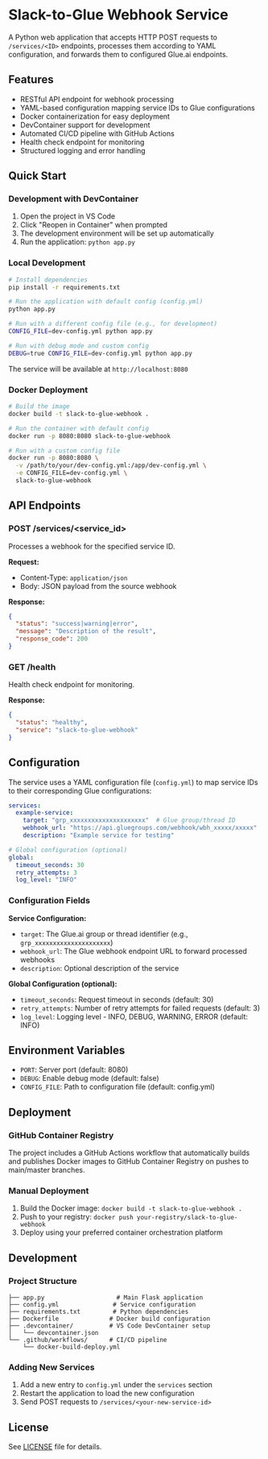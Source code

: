 # Slack-to-Glue Webhook Service

A Python web application that accepts HTTP POST requests to `/services/<ID>` endpoints, processes them according to YAML configuration, and forwards them to configured Glue.ai endpoints.

## Features

- RESTful API endpoint for webhook processing
- YAML-based configuration mapping service IDs to Glue configurations
- Docker containerization for easy deployment
- DevContainer support for development
- Automated CI/CD pipeline with GitHub Actions
- Health check endpoint for monitoring
- Structured logging and error handling

## Quick Start

### Development with DevContainer

1. Open the project in VS Code
2. Click "Reopen in Container" when prompted
3. The development environment will be set up automatically
4. Run the application: `python app.py`

### Local Development

```bash
# Install dependencies
pip install -r requirements.txt

# Run the application with default config (config.yml)
python app.py

# Run with a different config file (e.g., for development)
CONFIG_FILE=dev-config.yml python app.py

# Run with debug mode and custom config
DEBUG=true CONFIG_FILE=dev-config.yml python app.py
```

The service will be available at `http://localhost:8080`

### Docker Deployment

```bash
# Build the image
docker build -t slack-to-glue-webhook .

# Run the container with default config
docker run -p 8080:8080 slack-to-glue-webhook

# Run with a custom config file
docker run -p 8080:8080 \
  -v /path/to/your/dev-config.yml:/app/dev-config.yml \
  -e CONFIG_FILE=dev-config.yml \
  slack-to-glue-webhook
```

## API Endpoints

### POST /services/<service_id>

Processes a webhook for the specified service ID.

**Request:**
- Content-Type: `application/json`
- Body: JSON payload from the source webhook

**Response:**
```json
{
  "status": "success|warning|error",
  "message": "Description of the result",
  "response_code": 200
}
```

### GET /health

Health check endpoint for monitoring.

**Response:**
```json
{
  "status": "healthy",
  "service": "slack-to-glue-webhook"
}
```

## Configuration

The service uses a YAML configuration file (`config.yml`) to map service IDs to their corresponding Glue configurations:

```yaml
services:
  example-service:
    target: "grp_xxxxxxxxxxxxxxxxxxxxx"  # Glue group/thread ID
    webhook_url: "https://api.gluegroups.com/webhook/wbh_xxxxx/xxxxx"
    description: "Example service for testing"

# Global configuration (optional)
global:
  timeout_seconds: 30
  retry_attempts: 3
  log_level: "INFO"
```

### Configuration Fields

**Service Configuration:**
- `target`: The Glue.ai group or thread identifier (e.g., `grp_xxxxxxxxxxxxxxxxxxxxx`)
- `webhook_url`: The Glue webhook endpoint URL to forward processed webhooks
- `description`: Optional description of the service

**Global Configuration (optional):**
- `timeout_seconds`: Request timeout in seconds (default: 30)
- `retry_attempts`: Number of retry attempts for failed requests (default: 3)
- `log_level`: Logging level - INFO, DEBUG, WARNING, ERROR (default: INFO)

## Environment Variables

- `PORT`: Server port (default: 8080)
- `DEBUG`: Enable debug mode (default: false)
- `CONFIG_FILE`: Path to configuration file (default: config.yml)

## Deployment

### GitHub Container Registry

The project includes a GitHub Actions workflow that automatically builds and publishes Docker images to GitHub Container Registry on pushes to main/master branches.

### Manual Deployment

1. Build the Docker image: `docker build -t slack-to-glue-webhook .`
2. Push to your registry: `docker push your-registry/slack-to-glue-webhook`
3. Deploy using your preferred container orchestration platform

## Development

### Project Structure

```
├── app.py                    # Main Flask application
├── config.yml               # Service configuration
├── requirements.txt         # Python dependencies
├── Dockerfile              # Docker build configuration
├── .devcontainer/          # VS Code DevContainer setup
│   └── devcontainer.json
└── .github/workflows/      # CI/CD pipeline
    └── docker-build-deploy.yml
```

### Adding New Services

1. Add a new entry to `config.yml` under the `services` section
2. Restart the application to load the new configuration
3. Send POST requests to `/services/<your-new-service-id>`

## License

See [LICENSE](LICENSE) file for details.
